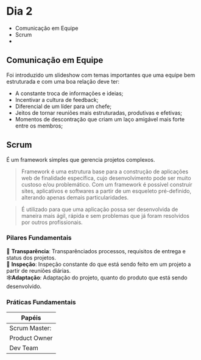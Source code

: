 # Dia 2 

- Comunicação em Equipe
- Scrum
-

## Comunicação em Equipe
Foi introduzido um slideshow com temas importantes que uma equipe bem estruturada e com uma boa relação deve ter:
- A constante troca de informações e ideias;
- Incentivar a cultura de feedback;
- Diferencial de um líder para um chefe;
- Jeitos de tornar reuniões mais estruturadas, produtivas e efetivas;
- Momentos de descontração que criam um laço amigável mais forte entre os membros;

## Scrum
É um framework simples que gerencia projetos complexos.

> Framework é uma estrutura base para a construção de aplicações web de finalidade específica, cujo desenvolvimento pode ser muito custoso e/ou problemático. Com um framework é possível construir sites, aplicativos e softwares a partir de um esqueleto pré-definido, alterando apenas demais particularidades. <br>

> É utilizado para que uma aplicação possa ser desenvolvida de maneira mais ágil, rápida e sem problemas que já foram resolvidos por outros profissionais.

### Pilares Fundamentais
📖 **Transparência**: Transparênciados processos, requisitos de entrega e status dos projetos.<br/>
🔎 **Inspeção**: Inspeção constante do que está sendo feito em um projeto a partir de reuniões diárias.<br/>
🕸**Adaptação**: Adaptação do projeto, quanto do produto que está sendo desenvolvido.


### Práticas Fundamentais
| Papéis       |
|--------------|
|Scrum Master: |
|Product Owner |
|Dev Team      |

